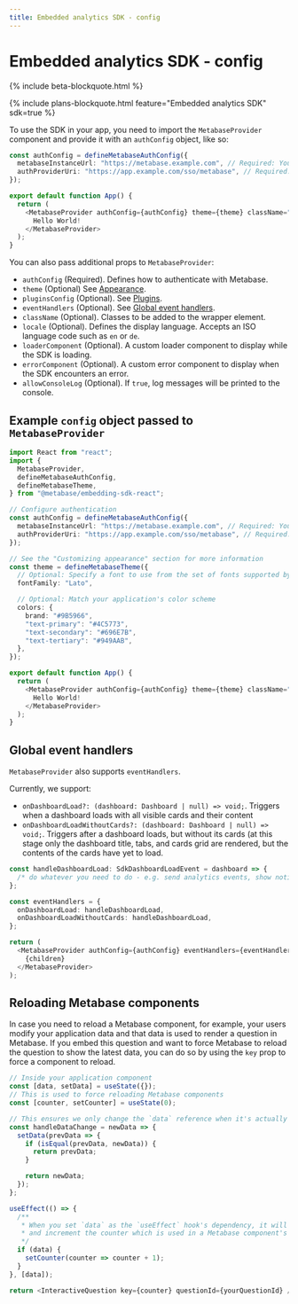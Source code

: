 ```yaml
---
title: Embedded analytics SDK - config
---
```


# Embedded analytics SDK - config

{% include beta-blockquote.html %}

{% include plans-blockquote.html feature="Embedded analytics SDK" sdk=true %}

To use the SDK in your app, you need to import the `MetabaseProvider` component and provide it with an `authConfig` object, like so:

```typescript
const authConfig = defineMetabaseAuthConfig({
  metabaseInstanceUrl: "https://metabase.example.com", // Required: Your Metabase instance URL
  authProviderUri: "https://app.example.com/sso/metabase", // Required: An endpoint in your app that signs the user in and returns a session
});

export default function App() {
  return (
    <MetabaseProvider authConfig={authConfig} theme={theme} className="optional-class">
      Hello World!
    </MetabaseProvider>
  );
}
```

You can also pass additional props to `MetabaseProvider`:

- `authConfig` (Required). Defines how to authenticate with Metabase.
- `theme` (Optional) See [Appearance](../appearance.md).
- `pluginsConfig` (Optional). See [Plugins](../plugins.md).
- `eventHandlers` (Optional). See [Global event handlers](#global-event-handlers).
- `className` (Optional). Classes to be added to the wrapper element.
- `locale` (Optional). Defines the display language. Accepts an ISO language code such as `en` or `de`.
- `loaderComponent` (Optional). A custom loader component to display while the SDK is loading.
- `errorComponent` (Optional). A custom error component to display when the SDK encounters an error.
- `allowConsoleLog` (Optional). If `true`, log messages will be printed to the console.

## Example `config` object passed to `MetabaseProvider`

```typescript
import React from "react";
import {
  MetabaseProvider,
  defineMetabaseAuthConfig,
  defineMetabaseTheme,
} from "@metabase/embedding-sdk-react";

// Configure authentication
const authConfig = defineMetabaseAuthConfig({
  metabaseInstanceUrl: "https://metabase.example.com", // Required: Your Metabase instance URL
  authProviderUri: "https://app.example.com/sso/metabase", // Required: An endpoint in your app that signs the user in and returns a session
});

// See the "Customizing appearance" section for more information
const theme = defineMetabaseTheme({
  // Optional: Specify a font to use from the set of fonts supported by Metabase
  fontFamily: "Lato",

  // Optional: Match your application's color scheme
  colors: {
    brand: "#9B5966",
    "text-primary": "#4C5773",
    "text-secondary": "#696E7B",
    "text-tertiary": "#949AAB",
  },
});

export default function App() {
  return (
    <MetabaseProvider authConfig={authConfig} theme={theme} className="optional-class">
      Hello World!
    </MetabaseProvider>
  );
}
```

## Global event handlers

`MetabaseProvider` also supports `eventHandlers`.

Currently, we support:

- `onDashboardLoad?: (dashboard: Dashboard | null) => void;`. Triggers when a dashboard loads with all visible cards and their content
- `onDashboardLoadWithoutCards?: (dashboard: Dashboard | null) => void;`. Triggers after a dashboard loads, but without its cards (at this stage only the dashboard title, tabs, and cards grid are rendered, but the contents of the cards have yet to load.

```typescript
const handleDashboardLoad: SdkDashboardLoadEvent = dashboard => {
  /* do whatever you need to do - e.g. send analytics events, show notifications */
};

const eventHandlers = {
  onDashboardLoad: handleDashboardLoad,
  onDashboardLoadWithoutCards: handleDashboardLoad,
};

return (
  <MetabaseProvider authConfig={authConfig} eventHandlers={eventHandlers}>
    {children}
  </MetabaseProvider>
);
```

## Reloading Metabase components

In case you need to reload a Metabase component, for example, your users modify your application data and that data is used to render a question in Metabase. If you embed this question and want to force Metabase to reload the question to show the latest data, you can do so by using the `key` prop to force a component to reload.

```typescript
// Inside your application component
const [data, setData] = useState({});
// This is used to force reloading Metabase components
const [counter, setCounter] = useState(0);

// This ensures we only change the `data` reference when it's actually changed
const handleDataChange = newData => {
  setData(prevData => {
    if (isEqual(prevData, newData)) {
      return prevData;
    }

    return newData;
  });
};

useEffect(() => {
  /**
   * When you set `data` as the `useEffect` hook's dependency, it will trigger the effect
   * and increment the counter which is used in a Metabase component's `key` prop, forcing it to reload.
   */
  if (data) {
    setCounter(counter => counter + 1);
  }
}, [data]);

return <InteractiveQuestion key={counter} questionId={yourQuestionId} />;
```
